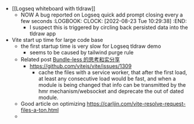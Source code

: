 - [[Logseq whiteboard with tldraw]]
	- NOW A bug reported on Logseq quick add prompt closing every a few seconds
	  :LOGBOOK:
	  CLOCK: [2022-08-23 Tue 10:29:38]
	  :END:
		- I suspect this is triggered by circling back persisted data into the tldraw app
- Vite start up time for large code base
	- the first startup time is very slow for Logseq tldraw demo
		- seems to be caused by tailwind purge rule
	- Related post [Bundle-less 的思考和实分享](https://mp.weixin.qq.com/s/nk5SN8AKwyFkUTEOiLCBdQ)
		- https://github.com/vitejs/vite/issues/1309
			- cache the files with a service worker, that after the first load, at least any consecutive load would be fast, and when a module is being changed that info can be transmitted by the hmr mechanism/websocket and deprecate the out of dated module.
	- Good article on optimizing https://carljin.com/vite-resolve-request-files-a-ton.html
	-